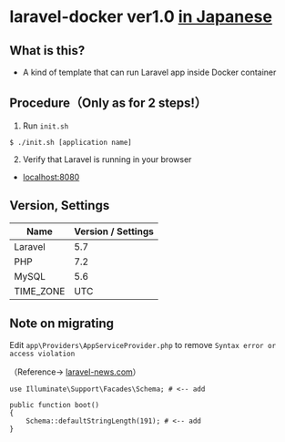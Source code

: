 # laravel-docker ver1.0 [in Japanese](README.md)
## What is this?
* A kind of template that can run Laravel app inside Docker container
## Procedure（Only as for 2 steps!）
1. Run `init.sh`
```
$ ./init.sh [application name]
```
2. Verify that Laravel is running in your browser
* [localhost:8080](http://localhost:8080/)

## Version, Settings

| Name | Version / Settings |
|-|-|
| Laravel  | 5.7
| PHP | 7.2 |
| MySQL | 5.6 |
| TIME_ZONE | UTC |

## Note on migrating

Edit `app\Providers\AppServiceProvider.php` to remove `Syntax error or access violation`

（Reference-> [laravel-news.com](https://laravel-news.com/laravel-5-4-key-too-long-error)）

```
use Illuminate\Support\Facades\Schema; # <-- add

public function boot()
{
    Schema::defaultStringLength(191); # <-- add
}
```